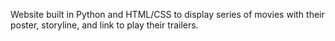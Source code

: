 Website built in Python and HTML/CSS to display series of movies
with their poster, storyline, and link to play their trailers.
